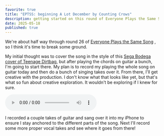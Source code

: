 ```yaml
---
favorite: true
title: "EPTSS: beginning A Lot December by Counting Crows"
description: getting started on this round of Everyone Plays the Same Song
date: 2025-05-18
published: true
---
```


We're about half way through round 26 of [Everyone Plays the Same Song](https://everyoneplaysthesamesong.com) , so I think it's time to break some ground. 

My initial thought was to cover the song in the style of this [Sega Bodega cover of Teenage Dirtbag](https://www.youtube.com/watch?v=-JA36857TBs), but after playing the chords on guitar a bunch, I'm going to start there. My plan is to record my playing the whole song on guitar today and then do a bunch of singing takes over it. From there, I'll get creative with the production. I don't know what that looks like yet, but that's what so fun about creative exploration. It wouldn't be exploring if I knew for sure. 

![long december scratch mix first verse and chorus](https://ihkgojiseqpwinwdowvm.supabase.co/storage/v1/object/public/natespilmanblog/2025-05-18/long-december-beginning/long-december-scratch-mix-verse-and-chorus.mp3)

I recorded a couple takes of guitar and sang over it into my iPhone to ensure I stay anchored to the different parts of the song. Next I'll record some more proper vocal takes and see where it goes from there!